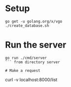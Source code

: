# Setup

```
go get -u golang.org/x/vgo
./create_database.sh
```

# Run the server

```
go run ./cmd/server
``` from directory server

# Make a request

```
curl -v localhost:8000/list
```
